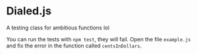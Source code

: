 # Dialed.js
A testing class for ambitious functions lol

You can run the tests with `npm test`, they will fail.
Open the file `example.js` and fix the error in the
function called `centsInDollars`.
